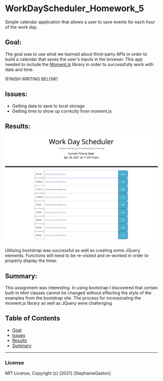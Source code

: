 # WorkDayScheduler_Homework_5
Simple calendar application that allows a user to save events for each hour of the work day.

## Goal:
The goal was to use what we learned about third-party APIs in order to build a calendar that saves the user's inputs in the browser. This app needed to include the [Moment.js](https://momentjs.com/) library in order to successfully work with date and time. 

(FINISH WRITING BELOW)

## Issues:
- Getting data to save to local storage
- Getting time to show up correctly from moment.js


## Results:

![Finished Work Day Scheduler.](./screenshot.png)

Utilizing bootstrap was successful as well as creating some JQuery elements. Functions will need to be re-visited and re-worked in order to properly display the timer.

## Summary:
This assignment was interesting. In using bootstrap I discovered that certain built-in html classes cannot be changed without effecting the style of the examples from the bootstrap site. The process for incorporating the moment.js library as well as JQuery were challenging


## Table of Contents
- [Goal](#Goal)
- [Issues](#Issues)
- [Results](#Results)
- [Summary](#Summary)


_____
### License
MIT License, Copyright (c) [2021] [StephanieGaston]

